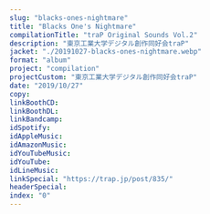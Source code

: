 ```yaml
---
slug: "blacks-ones-nightmare"
title: "Blacks One's Nightmare"
compilationTitle: "traP Original Sounds Vol.2"
description: "東京工業大学デジタル創作同好会traP"
jacket: "./20191027-blacks-ones-nightmare.webp"
format: "album"
project: "compilation"
projectCustom: "東京工業大学デジタル創作同好会traP"
date: "2019/10/27"
copy:
linkBoothCD:
linkBoothDL:
linkBandcamp:
idSpotify:
idAppleMusic:
idAmazonMusic:
idYouTubeMusic:
idYouTube:
idLineMusic:
linkSpecial: "https://trap.jp/post/835/"
headerSpecial:
index: "0"
---
```


